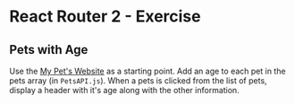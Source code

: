 # React Router 2 - Exercise

## Pets with Age

Use the [My Pet's Website](https://codesandbox.io/s/8yq0ly3708) as a starting point. Add an age to each pet in the pets array (in `PetsAPI.js`). When a pets is clicked from the list of pets, display a header with it's age along with the other information.
